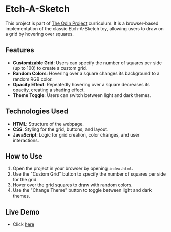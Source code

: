 # Etch-A-Sketch

This project is part of [The Odin Project](https://www.theodinproject.com/) curriculum. It is a browser-based implementation of the classic Etch-A-Sketch toy, allowing users to draw on a grid by hovering over squares.

## Features

- **Customizable Grid**: Users can specify the number of squares per side (up to 100) to create a custom grid.
- **Random Colors**: Hovering over a square changes its background to a random RGB color.
- **Opacity Effect**: Repeatedly hovering over a square decreases its opacity, creating a shading effect.
- **Theme Toggle**: Users can switch between light and dark themes.

## Technologies Used

- **HTML**: Structure of the webpage.
- **CSS**: Styling for the grid, buttons, and layout.
- **JavaScript**: Logic for grid creation, color changes, and user interactions.

## How to Use

1. Open the project in your browser by opening `index.html`.
2. Use the "Custom Grid" button to specify the number of squares per side for the grid.
3. Hover over the grid squares to draw with random colors.
4. Use the "Change Theme" button to toggle between light and dark themes.

## Live Demo

- Click [here](https://dere-12.github.io/etch-a-sketch/)

